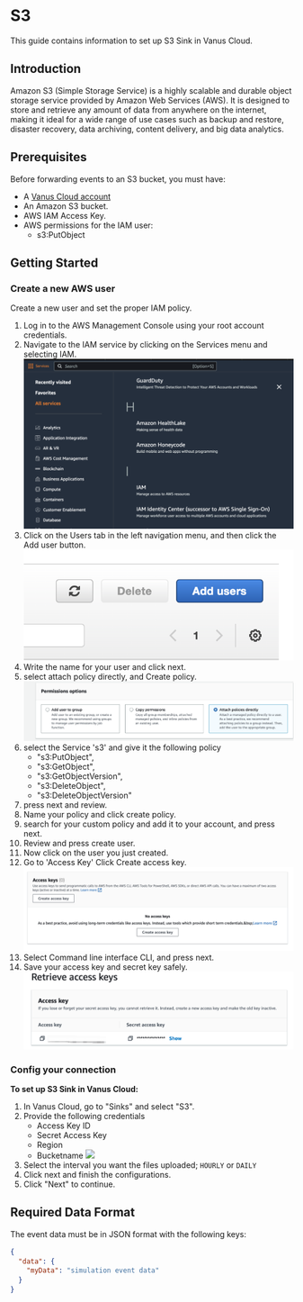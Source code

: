 # S3

This guide contains information to set up S3 Sink in Vanus Cloud.

## Introduction

Amazon S3 (Simple Storage Service) is a highly scalable and durable object storage service provided by Amazon Web Services (AWS). It is designed to store and retrieve any amount of data from anywhere on the internet, making it ideal for a wide range of use cases such as backup and restore, disaster recovery, data archiving, content delivery, and big data analytics.

## Prerequisites

Before forwarding events to an S3 bucket, you must have:

- A [Vanus Cloud account](https://cloud.vanus.ai)
- An Amazon S3 bucket.
- AWS IAM Access Key.
- AWS permissions for the IAM user:
  - s3:PutObject

## Getting Started
### Create a new AWS user
Create a new user and set the proper IAM policy.
1. Log in to the AWS Management Console using your root account credentials.
2. Navigate to the IAM service by clicking on the Services menu and selecting IAM.
   ![](img-aws/findIAM.png)
3. Click on the Users tab in the left navigation menu, and then click the Add user button.
   ![](img-aws/AddUser.png)
4. Write the name for your user and click next.
5. select attach policy directly, and Create policy.
   ![](img-aws/permissionoption.png)
6. select the Service 's3' and give it the following policy
    - "s3:PutObject",
    - "s3:GetObject",
    - "s3:GetObjectVersion",
    - "s3:DeleteObject",
    - "s3:DeleteObjectVersion"
7. press next and review.
8. Name your policy and click create policy.
9. search for your custom policy and add it to your account, and press next.
10. Review and press create user.
11. Now click on the user you just created.
12. Go to 'Access Key' Click Create access key.
    ![](img-aws/createAccesskey.png)
13. Select Command line interface CLI, and press next.
14. Save your access key and secret key safely.
    ![](img-aws/img.png)

### Config your connection
**To set up S3 Sink in Vanus Cloud:**

1. In Vanus Cloud, go to "Sinks" and select "S3".
2. Provide the following credentials
   - Access Key ID
   - Secret Access Key
   - Region
   - Bucketname
     ![](s3-sink.png)
3. Select the interval you want the files uploaded; `HOURLY` or `DAILY`
4. Click next and finish the configurations.
5. Click "Next" to continue.

## Required Data Format

The event data must be in JSON format with the following keys:

```json
{
  "data": {
    "myData": "simulation event data"
  }
}
```
